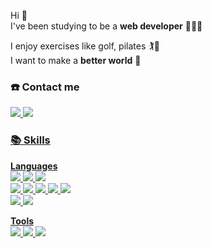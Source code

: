 Hi  👋</br>
I've been studying to be a **web developer** 👩🏻‍💻

I enjoy exercises like golf, pilates 🏌🤸</br>
I want to make a **better world** 💫

### ☎️ Contact me 
<a href="https://devdange.tistory.com" target="_blank"><img src="https://img.shields.io/badge/Tech Blog-DD0B78?style=flat-square&amp;logo=GitHub%20Sponsors&amp;logoColor=white"/>
<a href="mailto::ldy1853@naver.com" target="_blank"><img src="https://img.shields.io/badge/ldy1853@naver.com-EA4335?style=flat-square&logo=Gmail&logoColor=white"/>


### 📚 Skills  
  **Languages** </br>
    <img src="https://img.shields.io/badge/Java-007396?style=flat-square&logo=Java&logoColor=white"/> <img src="https://img.shields.io/badge/Spring Boot-6DB33F?style=flat-square&logo=Spring Boot&logoColor=white"/> <img src="https://img.shields.io/badge/MySQL-4479A1?style=flat-square&logo=MySQL&logoColor=white"/> </br>
  <img src="https://img.shields.io/badge/Vue.js-4FC08D?style=flat-square&logo=Vue.js&logoColor=white"/> <img src="https://img.shields.io/badge/Vuetify-1867C0?style=flat-square&logo=Vuetify&logoColor=white"/> <img src="https://img.shields.io/badge/JavaScript-F7DF1E?style=flat-square&logo=JavaScript&logoColor=white"/> <img src="https://img.shields.io/badge/HTML5-E34F26?style=flat-square&logo=HTML5&logoColor=white"/> <img src="https://img.shields.io/badge/CSS3-1572B6?style=flat-square&logo=CSS3&logoColor=white"/> </br>
  <img src="https://img.shields.io/badge/C++-00599C?style=flat-square&logo=C++&logoColor=white"/> <img src="https://img.shields.io/badge/Python-3776AB?style=flat-square&logo=Python&logoColor=white"/>

**Tools**</br>
<img src="https://img.shields.io/badge/Git-F05032?style=flat-square&logo=Git&logoColor=white"/> <img src="https://img.shields.io/badge/Jira-0052CC?style=flat-square&logo=Jira&logoColor=white"/> <img src="https://img.shields.io/badge/Jenkins-D24939?style=flat-square&logo=Jenkins&logoColor=white"/>
